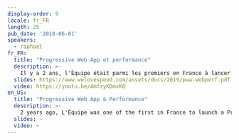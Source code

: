 ```yaml
---
display-order: 9
locale: fr_FR
length: 25
pub_date: '2018-06-01'
speakers:
  - raphael
fr_FR:
  title: "Progressive Web App et performance"
  description: >-
    Il y a 2 ans, l'Équipe était parmi les premiers en France à lancer une Progressive Web App pour son site mobile. Les gains webperf de ce changement nous ont conduits cette année à refondre entièrement notre site desktop sur ce modèle. Dans ce cadre, je vous propose un retour d'expérience des différentes actions mises en place en faveur de la webperf, et de partager les premiers résultats.
  slides: https://www.welovespeed.com/assets/docs/2019/pwa-webperf.pdf
  video: https://youtu.be/AmfzyKDmxK8
en_US:
  title: "Progressive Web App & Performance"
  description: >-
    2 years ago, L'Équipe was one of the first in France to launch a Progressive Web App for its mobile website. The web performance earnings led us to fully revamp the desktop version also based on PWA. I’ll share feedback and results, and specify the actions implemented to optimize web performance.
  slides: ~
  video: ~
---
```

